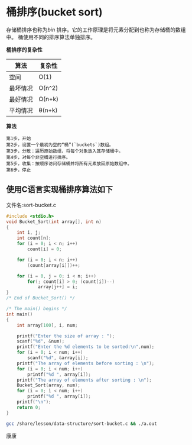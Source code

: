 # 桶排序(bucket sort)

存储桶排序也称为*bin* 排序。它的工作原理是将元素分配到也称为存储桶的数组中。 桶使用不同的排序算法单独排序。

**桶排序的复杂性**

| 算法     | 复杂性 |
| -------- | ------ |
| 空间     | O(1)   |
| 最坏情况 | O(n^2) |
| 最好情况 | Ω(n+k) |
| 平均情况 | θ(n+k) |

**算法**

```
第1步，开始
第2步，设置一个最初为空的“桶”(`buckets`)数组。
第3步，分散：遍历原始数组，将每个对象放入其存储桶中。
第4步，对每个非空桶进行排序。
第5步，收集：按顺序访问存储桶并将所有元素放回原始数组中。
第6步，停止
```

## 使用C语言实现桶排序算法如下 

文件名:sort-bucket.c

```c
#include <stdio.h>  
void Bucket_Sort(int array[], int n)  
{    
    int i, j;    
    int count[n];   
    for (i = 0; i < n; i++)  
        count[i] = 0;  

    for (i = 0; i < n; i++)  
        (count[array[i]])++;  

    for (i = 0, j = 0; i < n; i++)    
        for(; count[i] > 0; (count[i])--)  
            array[j++] = i;  
}     
/* End of Bucket_Sort() */  

/* The main() begins */  
int main()  
{  
    int array[100], i, num;   

    printf("Enter the size of array : ");     
    scanf("%d", &num);     
    printf("Enter the %d elements to be sorted:\n",num);   
    for (i = 0; i < num; i++)  
        scanf("%d", &array[i]);   
    printf("The array of elements before sorting : \n");  
    for (i = 0; i < num; i++)  
        printf("%d ", array[i]);    
    printf("The array of elements after sorting : \n");   
    Bucket_Sort(array, num);   
    for (i = 0; i < num; i++)  
        printf("%d ", array[i]);     
    printf("\n");       
    return 0;  
}
```

```bash
gcc /share/lesson/data-structure/sort-bucket.c && ./a.out
```

康康